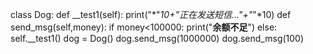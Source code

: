 class Dog:
        def __test1(self):
                print("*"*10+"正在发送短信..."+"*"*10)
        def send_msg(self,money):
                if money<100000:
                        print("****余额不足****")
                else:
                        self.__test1()
dog = Dog()
dog.send_msg(1000000)
dog.send_msg(100)
